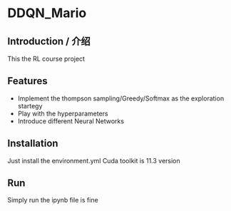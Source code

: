 # DDQN_Mario

## Introduction / 介绍
This the RL course project

## Features
- Implement the thompson sampling/Greedy/Softmax as the exploration startegy
- Play with the hyperparameters
- Introduce different Neural Networks


## Installation
Just install the environment.yml
Cuda toolkit is 11.3 version

## Run
Simply run the ipynb file is fine
